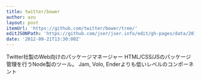 ```yaml
---
title: twitter/bower
author: azu
layout: post
itemUrl: 'https://github.com/twitter/bower/tree/'
editJSONPath: 'https://github.com/jser/jser.info/edit/gh-pages/data/2012/09/index.json'
date: '2012-09-21T13:30:00Z'
---
```

Twitter社製のWeb向けのパッケージマネージャー
HTML/CSS/JSのパッケージ管理を行うNode製のツール。
Jam, Volo, Enderよりも低いレベルのコンポーネント
